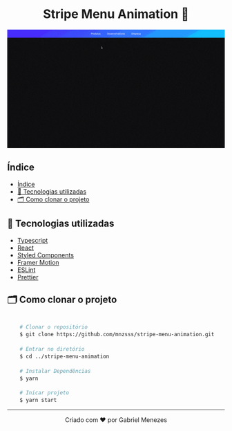 <h1 align="center">Stripe Menu Animation 👋</h1>

<p align="center">
<img src="./github/demo.gif"/>
</p>

## Índice

- [Índice](#índice)
- [🚀 Tecnologias utilizadas](#-tecnologias-utilizadas)
- [🗂 Como clonar o projeto](#-como-baixar-o-projeto)

## 🚀 Tecnologias utilizadas

- [Typescript](https://www.typescriptlang.org/)
- [React](https://reactjs.org/)
- [Styled Components](https://styled-components.com/)
- [Framer Motion](https://www.framer.com/api/motion/)
- [ESLint](https://eslint.org)
- [Prettier](https://prettier.io)

## 🗂 Como clonar o projeto

```bash

    # Clonar o repositório
    $ git clone https://github.com/mnzsss/stripe-menu-animation.git

    # Entrar no diretório
    $ cd ../stripe-menu-animation

    # Instalar Dependências
    $ yarn

    # Inicar projeto
    $ yarn start

```

---

<p align="center">
  Criado com ❤️ por Gabriel Menezes
</p>
